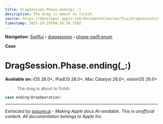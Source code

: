 ```yaml
---
title: DragSession.Phase.ending(_:)
description: The drag is about to finish.
source: https://developer.apple.com/documentation/swiftui/dragsession/phase-swift.enum/ending(_:)
timestamp: 2025-10-29T00:10:36.728Z
---
```


**Navigation:** [Swiftui](/documentation/swiftui) › [dragsession](/documentation/swiftui/dragsession) › [phase-swift.enum](/documentation/swiftui/dragsession/phase-swift.enum)

**Case**

# DragSession.Phase.ending(_:)

**Available on:** iOS 26.0+, iPadOS 26.0+, Mac Catalyst 26.0+, visionOS 26.0+

> The drag is about to finish.

```swift
case ending(DropOperation)
```

---

*Extracted by [sosumi.ai](https://sosumi.ai) - Making Apple docs AI-readable.*
*This is unofficial content. All documentation belongs to Apple Inc.*
